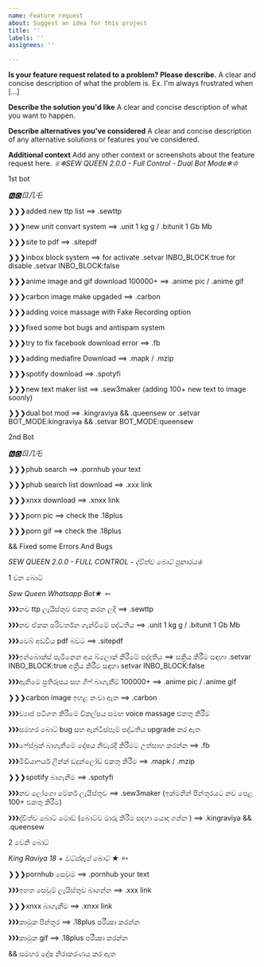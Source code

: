 ```yaml
---
name: Feature request
about: Suggest an idea for this project
title: ''
labels: ''
assignees: ''

---
```


**Is your feature request related to a problem? Please describe.**
A clear and concise description of what the problem is. Ex. I'm always frustrated when [...]

**Describe the solution you'd like**
A clear and concise description of what you want to happen.

**Describe alternatives you've considered**
A clear and concise description of any alternative solutions or features you've considered.

**Additional context**
Add any other context or screenshots about the feature request here.
*♕❄SEW QUEEN 2.0.0 - Full Control - Dual Bot Mode❄♔*

1st bot

*🅽︎🅾︎ㄖ几乇*

❯❯❯added new ttp list ==> .sewttp

❯❯❯new unit convart system ==> .unit 1 kg g / .bitunit 1 Gb Mb

❯❯❯site to pdf ==> .sitepdf

❯❯❯inbox block system ==> for activate  .setvar INBO_BLOCK:true  for disable  .setvar INBO_BLOCK:false

❯❯❯anime image and gif download 100000+ ==> .anime pic / .anime gif

❯❯❯carbon image make upgaded ==> .carbon

❯❯❯adding voice massage with Fake Recording option

❯❯❯fixed some bot bugs and antispam system

❯❯❯try to fix facebook download error ==> .fb

❯❯❯adding mediafire Download ==> .mapk / .mzip

❯❯❯spotify download ==> .spotyfi 

❯❯❯new text maker list ==> .sew3maker (adding 100+ new text to image soonly)

❯❯❯dual bot mod ==> .kingraviya && .queensew or .setvar BOT_MODE:kingraviya && .setvar BOT_MODE:queensew

2nd Bot

*🅽︎🅾︎ㄖ几乇*

❯❯❯phub search ==> .pornhub your text

❯❯❯phub search list download ==> .xxx link

❯❯❯xnxx download  ==> .xnxx link 

❯❯❯porn pic ==> check the .18plus

❯❯❯porn gif ==> check the .18plus

&& Fixed some Errors And Bugs

*SEW QUEEN 2.0.0  - FULL CONTROL - ද්විත්ව බොට් ප්‍රකාරය♔*

1 වන බොට්

*Sew Queen Whatsapp Bot★ ➳*

❯❯❯නව ttp ලැයිස්තුව එකතු කරන ලදි ==> .sewttp

❯❯❯නව ඒකක පරිවර්තන ගැන්වීමේ පද්ධතිය ==> .unit 1 kg  g / .bitunit 1 Gb Mb

❯❯❯වෙබ් අඩවිය pdf බවට ==> .sitepdf

❯❯❯ඉන්බොක්ස් පැමිනෙන අය බ්ලොක් කිරීමේ පද්දතිය ==> සක්‍රිය කිරීම සඳහා .setvar INBO_BLOCK:true අක්‍රීය කිරීම සඳහා setvar INBO_BLOCK:false

❯❯❯ඇනිමෙ ප්‍රතිරූපය සහ ගිෆ් බාගැනීම් 100000+ ==> .anime pic / .anime gif

❯❯❯carbon image ඉහළ නංවා ඇත ==> .carbon

❯❯❯ව්‍යාජ පටිගත කිරීමේ විකල්පය සමඟ voice massage  එකතු කිරීම

❯❯❯සමහර බොට් bug  සහ ඇන්ටිස්පෑම් පද්ධතිය upgrade කර ඇත

❯❯❯ෆේස්බුක් බාගැනීමේ දෝෂය නිවැරදි කිරීමට උත්සාහ කරන්න ==> .fb

❯❯❯මීඩියාෆයර් ලින්ක් ඩදුන්ලෝඩ් එකතු කිරීම ==> .mapk / .mzip

❯❯❯spotify බාගැනීම ==> .spotyfi

❯❯❯නව ලෝගො මේකර් ලැයිස්තුව ==> .sew3maker (ඉක්මනින් පින්තූරයට නව පෙළ 100+ එකතු කිරීම)

❯❯❯ද්විත්ව බොට් මොඩ් (බොට්ව මාරු කිරීම සදහා යොදා ගන්න ) ==> .kingraviya && .queensew

2 වෙනි බොට් 

*King Raviya 18 + වට්ස්ඇප් බොට් ★ ➳*

❯❯❯pornhub සෙවුම ==> .pornhub your text

❯❯❯ඉහත සෙවුම් ලැයිස්තුව බාගන්න ==> .xxx link

❯❯❯xnxx බාගැනීම ==> .xnxx link

❯❯❯කාමුක පින්තූර ==> .18plus පරීක්‍ෂා කරන්න

❯❯❯කාමුක gif ==> .18plus පරීක්‍ෂා කරන්න

&& සමහර දෝෂ නිරාකරණය කර ඇත
